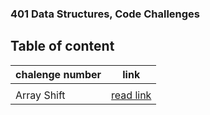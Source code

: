 
### 401 Data Structures, Code Challenges

## Table of content


| chalenge number | link |
|---|---|
|  |  |
|Array Shift|[read link](Challenge/array-insert-shift/README.md) |